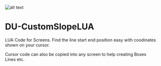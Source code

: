 ![alt text](/Shield.png)

# DU-CustomSlopeLUA

LUA Code for Screens.
Find the line start end position easy with coodinates shown on your cursor. 

Cursor code can also be copied into any screen to help creating Boxes Lines etc.

